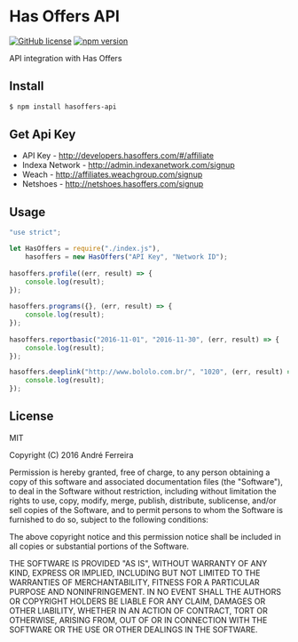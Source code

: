 # Has Offers API

[![GitHub license](https://img.shields.io/badge/license-MIT-blue.svg)](https://raw.githubusercontent.com/andrehrf/hasoffers-api-nodejs/master/LICENSE)
[![npm version](https://badge.fury.io/js/hasoffers-api.svg)](https://badge.fury.io/js/hasoffers-api)

API integration with Has Offers

## Install

```bash
$ npm install hasoffers-api
```

## Get Api Key

* API Key - http://developers.hasoffers.com/#/affiliate
* Indexa Network - http://admin.indexanetwork.com/signup
* Weach - http://affiliates.weachgroup.com/signup
* Netshoes - http://netshoes.hasoffers.com/signup

## Usage

```js
"use strict";

let HasOffers = require("./index.js"),
    hasoffers = new HasOffers("API Key", "Network ID");
    
hasoffers.profile((err, result) => {
    console.log(result);
});
    
hasoffers.programs({}, (err, result) => {
    console.log(result);
});
       
hasoffers.reportbasic("2016-11-01", "2016-11-30", (err, result) => {
    console.log(result);
});

hasoffers.deeplink("http://www.bololo.com.br/", "1020", (err, result) => {
    console.log(result);
});

```

## License

  MIT
  
  Copyright (C) 2016 André Ferreira

  Permission is hereby granted, free of charge, to any person obtaining a copy of this software and associated documentation files (the "Software"), to deal in the Software without restriction, including without limitation the rights to use, copy, modify, merge, publish, distribute, sublicense, and/or sell copies of the Software, and to permit persons to whom the Software is furnished to do so, subject to the following conditions:

  The above copyright notice and this permission notice shall be included in all copies or substantial portions of the Software.

  THE SOFTWARE IS PROVIDED "AS IS", WITHOUT WARRANTY OF ANY KIND, EXPRESS OR IMPLIED, INCLUDING BUT NOT LIMITED TO THE WARRANTIES OF MERCHANTABILITY, FITNESS FOR A PARTICULAR PURPOSE AND NONINFRINGEMENT. IN NO EVENT SHALL THE AUTHORS OR COPYRIGHT HOLDERS BE LIABLE FOR ANY CLAIM, DAMAGES OR OTHER LIABILITY, WHETHER IN AN ACTION OF CONTRACT, TORT OR OTHERWISE, ARISING FROM, OUT OF OR IN CONNECTION WITH THE SOFTWARE OR THE USE OR OTHER DEALINGS IN THE SOFTWARE.